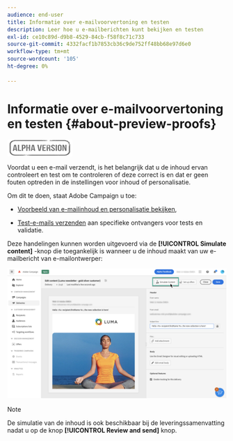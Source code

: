 ```yaml
---
audience: end-user
title: Informatie over e-mailvoorvertoning en testen
description: Leer hoe u e-mailberichten kunt bekijken en testen
exl-id: ce10c89d-d9b8-4529-84cb-f58f8c71c733
source-git-commit: 4332facf1b7853cb36c9de752ff48bb68e97d6e0
workflow-type: tm+mt
source-wordcount: '105'
ht-degree: 0%

---
```


# Informatie over e-mailvoorvertoning en testen {#about-preview-proofs}

![](../assets/do-not-localize/badge.png)

Voordat u een e-mail verzendt, is het belangrijk dat u de inhoud ervan controleert en test om te controleren of deze correct is en dat er geen fouten optreden in de instellingen voor inhoud of personalisatie.

Om dit te doen, staat Adobe Campaign u toe:

* [Voorbeeld van e-mailinhoud en personalisatie bekijken](preview-content.md),

<!--* [Check the email rendering](#rendering) in popular desktop, mobile and web-based clients,-->
* [Test-e-mails verzenden](proofs.md) aan specifieke ontvangers voor tests en validatie.

Deze handelingen kunnen worden uitgevoerd via de **[!UICONTROL Simulate content]** -knop die toegankelijk is wanneer u de inhoud maakt van uw e-mailbericht van e-mailontwerper:

![](assets/simulate.png)

>[!NOTE]
>
>De simulatie van de inhoud is ook beschikbaar bij de leveringssamenvatting nadat u op de knop **[!UICONTROL Review and send]** knop.
